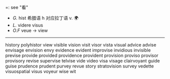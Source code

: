 =: see "看"
- *G.* hist 希腊语 h 对应拉丁语 v. 🌍
- *L.* videre visus 
- *O.F* veue -> view

---
history
polyhistor
view
visible
vision
visit
visor
vista
visual
advice
advise
envisage
envision
envy
evidence
evident
improvise
invidious
invisible
previse
provide
provided
providence
provident
provision
proviso
provisor
provisory
revise
supervise
telvise
vide
video
visa
visage
clairvoyant
guide
guise
prudence
prudent
purvey
revue
story
stratovision
survey
vedette
visuospatial
visus
voyeur
wise
wit